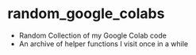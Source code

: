 # random_google_colabs
- Random Collection of my Google Colab code
- An archive of helper functions I visit once in a while
